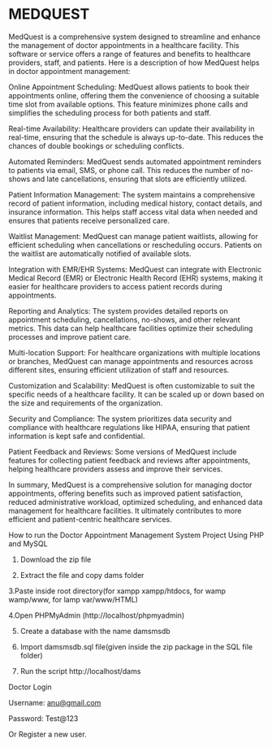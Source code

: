 # MEDQUEST

 MedQuest is a comprehensive system designed to streamline and enhance the management of doctor appointments in a healthcare facility. This software or service offers a range of features and benefits to healthcare providers, staff, and patients. Here is a description of how MedQuest helps in doctor appointment management:

Online Appointment Scheduling: MedQuest allows patients to book their appointments online, offering them the convenience of choosing a suitable time slot from available options. This feature minimizes phone calls and simplifies the scheduling process for both patients and staff.

Real-time Availability: Healthcare providers can update their availability in real-time, ensuring that the schedule is always up-to-date. This reduces the chances of double bookings or scheduling conflicts.

Automated Reminders: MedQuest sends automated appointment reminders to patients via email, SMS, or phone call. This reduces the number of no-shows and late cancellations, ensuring that slots are efficiently utilized.

Patient Information Management: The system maintains a comprehensive record of patient information, including medical history, contact details, and insurance information. This helps staff access vital data when needed and ensures that patients receive personalized care.

Waitlist Management: MedQuest can manage patient waitlists, allowing for efficient scheduling when cancellations or rescheduling occurs. Patients on the waitlist are automatically notified of available slots.

Integration with EMR/EHR Systems: MedQuest can integrate with Electronic Medical Record (EMR) or Electronic Health Record (EHR) systems, making it easier for healthcare providers to access patient records during appointments.

Reporting and Analytics: The system provides detailed reports on appointment scheduling, cancellations, no-shows, and other relevant metrics. This data can help healthcare facilities optimize their scheduling processes and improve patient care.

Multi-location Support: For healthcare organizations with multiple locations or branches, MedQuest can manage appointments and resources across different sites, ensuring efficient utilization of staff and resources.

Customization and Scalability: MedQuest is often customizable to suit the specific needs of a healthcare facility. It can be scaled up or down based on the size and requirements of the organization.

Security and Compliance: The system prioritizes data security and compliance with healthcare regulations like HIPAA, ensuring that patient information is kept safe and confidential.

Patient Feedback and Reviews: Some versions of MedQuest include features for collecting patient feedback and reviews after appointments, helping healthcare providers assess and improve their services.

In summary, MedQuest is a comprehensive solution for managing doctor appointments, offering benefits such as improved patient satisfaction, reduced administrative workload, optimized scheduling, and enhanced data management for healthcare facilities. It ultimately contributes to more efficient and patient-centric healthcare services.



How to run the Doctor Appointment Management System Project Using PHP and MySQL

1. Download the zip file

2. Extract the file and copy dams folder

3.Paste inside root directory(for xampp xampp/htdocs, for wamp wamp/www, for lamp var/www/HTML)

4.Open PHPMyAdmin (http://localhost/phpmyadmin)

5. Create a database with the name damsmsdb

6. Import damsmsdb.sql file(given inside the zip package in the SQL file folder)

7. Run the script http://localhost/dams

Doctor Login

Username: anu@gmail.com

Password: Test@123

Or Register a new user.
